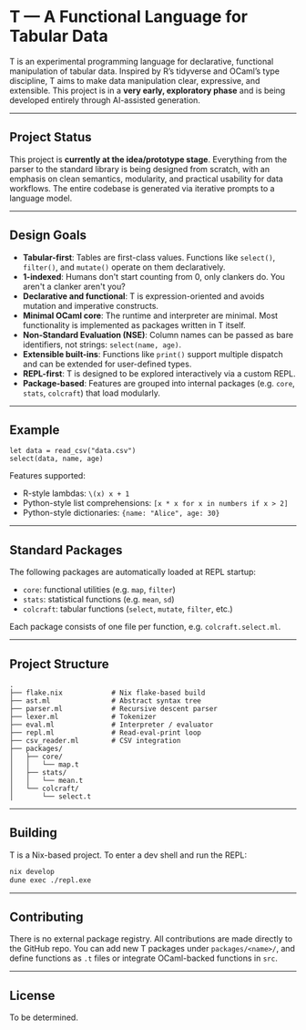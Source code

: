 # T — A Functional Language for Tabular Data

T is an experimental programming language for declarative, functional manipulation of tabular data. Inspired by R’s tidyverse and OCaml’s type discipline, T aims to make data manipulation clear, expressive, and extensible. This project is in a **very early, exploratory phase** and is being developed entirely through AI-assisted generation.

---

## Project Status

This project is **currently at the idea/prototype stage**. Everything from the parser to the standard library is being designed from scratch, with an emphasis on clean semantics, modularity, and practical usability for data workflows. The entire codebase is generated via iterative prompts to a language model.

---

## Design Goals

- **Tabular-first**: Tables are first-class values. Functions like `select()`, `filter()`, and `mutate()` operate on them declaratively.
- **1-indexed**: Humans don't start counting from 0, only clankers do. You aren't a clanker aren't you?
- **Declarative and functional**: T is expression-oriented and avoids mutation and imperative constructs.
- **Minimal OCaml core**: The runtime and interpreter are minimal. Most functionality is implemented as packages written in T itself.
- **Non-Standard Evaluation (NSE)**: Column names can be passed as bare identifiers, not strings: `select(name, age)`.
- **Extensible built-ins**: Functions like `print()` support multiple dispatch and can be extended for user-defined types.
- **REPL-first**: T is designed to be explored interactively via a custom REPL.
- **Package-based**: Features are grouped into internal packages (e.g. `core`, `stats`, `colcraft`) that load modularly.

---

## Example

```t
let data = read_csv("data.csv")
select(data, name, age)
```

Features supported:

- R-style lambdas: `\(x) x + 1`
- Python-style list comprehensions: `[x * x for x in numbers if x > 2]`
- Python-style dictionaries: `{name: "Alice", age: 30}`

---

## Standard Packages

The following packages are automatically loaded at REPL startup:

- `core`: functional utilities (e.g. `map`, `filter`)
- `stats`: statistical functions (e.g. `mean`, `sd`)
- `colcraft`: tabular functions (`select`, `mutate`, `filter`, etc.)

Each package consists of one file per function, e.g. `colcraft.select.ml`.

---

## Project Structure

```
.
├── flake.nix            # Nix flake-based build
├── ast.ml               # Abstract syntax tree
├── parser.ml            # Recursive descent parser
├── lexer.ml             # Tokenizer
├── eval.ml              # Interpreter / evaluator
├── repl.ml              # Read-eval-print loop
├── csv_reader.ml        # CSV integration
├── packages/
│   ├── core/
│   │   └── map.t
│   ├── stats/
│   │   └── mean.t
│   └── colcraft/
│       └── select.t
```

---

## Building

T is a Nix-based project. To enter a dev shell and run the REPL:

```sh
nix develop
dune exec ./repl.exe
```

---

## Contributing

There is no external package registry. All contributions are made directly to the GitHub repo. You can add new T packages under `packages/<name>/`, and define functions as `.t` files or integrate OCaml-backed functions in `src`.

---

## License

To be determined.

